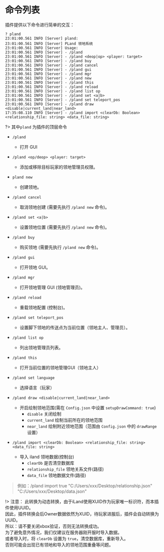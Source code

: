 # 命令列表

插件提供以下命令进行简单的交互：

```log
? pland
23:01:00.561 INFO [Server] pland:
23:01:00.561 INFO [Server] PLand 领地系统
23:01:00.561 INFO [Server] Usage:
23:01:00.561 INFO [Server] - /pland
23:01:00.561 INFO [Server] - /pland <deop|op> <player: target>
23:01:00.561 INFO [Server] - /pland buy
23:01:00.561 INFO [Server] - /pland cancel
23:01:00.561 INFO [Server] - /pland gui
23:01:00.561 INFO [Server] - /pland mgr
23:01:00.561 INFO [Server] - /pland new
23:01:00.561 INFO [Server] - /pland this
23:01:00.561 INFO [Server] - /pland reload
23:01:00.561 INFO [Server] - /pland list op
23:01:00.561 INFO [Server] - /pland set <a|b>
23:01:00.561 INFO [Server] - /pland set teleport_pos
23:01:00.561 INFO [Server] - /pland draw <disable|current_land|near_land>
17:35:08.110 INFO [Server] - /pland import <clearDb: Boolean> <relationship_file: string> <data_file: string>
```

?> 其中`pland` 为插件的顶层命令

- `/pland`
  - 打开 GUI

- `/pland <op/deop> <player: target>`
  - 添加或移除目标玩家的领地管理员权限。

- `pland new`
  - 创建领地。

- `/pland cancel`
  - 取消领地创建 (需要先执行 `/pland new` 命令)。

- `/pland set <a|b>`
  - 设置领地位置 (需要先执行 `/pland new` 命令)。

- `/pland buy`
  - 购买领地 (需要先执行 `/pland new` 命令)。

- `/pland gui`
  - 打开领地 GUI。

- `/pland mgr`
  - 打开领地管理 GUI (领地管理员)。

- `/pland reload`
  - 重载领地配置 (控制台)。

- `/pland set teleport_pos`
  - 设置脚下领地的传送点为当前位置（领地主人、管理员）。

- `/pland list op`
  - 列出领地管理员列表。

- `/pland this`
  - 打开当前位置的领地管理GUI（领地主人）

- `/pland set language`
  - 选择语言（玩家）

- `/pland draw <disable|current_land|near_land>`
  - 开启绘制领地范围(需在 `Config.json` 中设置 `setupDrawCommand: true`)
    - `disable` 关闭绘制
    - `current_land` 绘制当前所在的领地范围
    - `near_land` 绘制附近领地范围（范围由 `Config.json` 中的 `drawRange` 设置）

- `/pland import <clearDb: Boolean> <relationship_file: string> <data_file: string>`
  - 导入 iland 领地数据(控制台)
    - `clearDb` 是否清空数据库
    - `relationship_file` 领地关系文件(路径)
    - `data_file` 领地数据文件(路径)

> 例如：/pland import true "C:/Users/xxx/Desktop/relationship.json" "C:/Users/xxx/Desktop/data.json"

!> 注意：
此转换为动态转换，由于iLand使用XUID作为玩家唯一标识符，而本插件使用UUID。  
因此，插件转换会后Owner数据依然为XUID，待玩家进服后，插件会自动转换为UUID。  
所以：请不要关闭xbox验证，否则无法转换成功。  
为了避免意外情况，我们仅建议在服务器刚开服时导入数据。  
或者导入时，将 `clearDb` 设置为 `true`，清空数据库，重新导入。  
否则可能会出现已有领地和导入的领地范围重叠等问题。